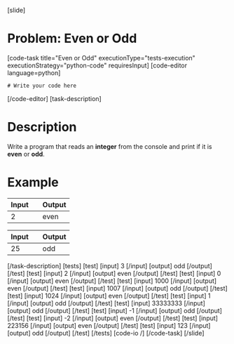 [slide]
# Problem: Even or Odd
[code-task title="Even or Odd" executionType="tests-execution" executionStrategy="python-code" requiresInput]
[code-editor language=python]
```
# Write your code here
```
[/code-editor]
[task-description]
# Description

Write a program that reads an **integer** from the console and print if it is **even** or **odd**.

# Example

| **Input** | | **Output** |
| --- | --- | --- |
| 2 | | even |


| **Input** | | **Output** |
| --- | --- | --- |
| 25 | | odd |
[/task-description]
[tests]
[test]
[input]
3
[/input]
[output]
odd
[/output]
[/test]
[test]
[input]
2
[/input]
[output]
even
[/output]
[/test]
[test]
[input]
0
[/input]
[output]
even
[/output]
[/test]
[test]
[input]
1000
[/input]
[output]
even
[/output]
[/test]
[test]
[input]
1007
[/input]
[output]
odd
[/output]
[/test]
[test]
[input]
1024
[/input]
[output]
even
[/output]
[/test]
[test]
[input]
1
[/input]
[output]
odd
[/output]
[/test]
[test]
[input]
33333333
[/input]
[output]
odd
[/output]
[/test]
[test]
[input]
-1
[/input]
[output]
odd
[/output]
[/test]
[test]
[input]
-2
[/input]
[output]
even
[/output]
[/test]
[test]
[input]
223156
[/input]
[output]
even
[/output]
[/test]
[test]
[input]
123
[/input]
[output]
odd
[/output]
[/test]
[/tests]
[code-io /]
[/code-task]
[/slide]